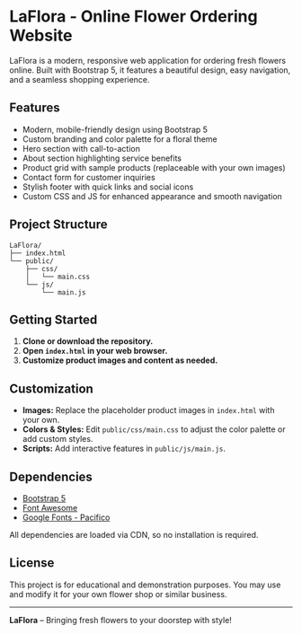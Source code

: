 # LaFlora - Online Flower Ordering Website

LaFlora is a modern, responsive web application for ordering fresh flowers online. Built with Bootstrap 5, it features a beautiful design, easy navigation, and a seamless shopping experience.

## Features

- Modern, mobile-friendly design using Bootstrap 5
- Custom branding and color palette for a floral theme
- Hero section with call-to-action
- About section highlighting service benefits
- Product grid with sample products (replaceable with your own images)
- Contact form for customer inquiries
- Stylish footer with quick links and social icons
- Custom CSS and JS for enhanced appearance and smooth navigation

## Project Structure

```
LaFlora/
├── index.html
└── public/
    ├── css/
    │   └── main.css
    └── js/
        └── main.js
```

## Getting Started

1. **Clone or download the repository.**
2. **Open `index.html` in your web browser.**
3. **Customize product images and content as needed.**

## Customization

- **Images:** Replace the placeholder product images in `index.html` with your own.
- **Colors & Styles:** Edit `public/css/main.css` to adjust the color palette or add custom styles.
- **Scripts:** Add interactive features in `public/js/main.js`.

## Dependencies

- [Bootstrap 5](https://getbootstrap.com/)
- [Font Awesome](https://fontawesome.com/)
- [Google Fonts - Pacifico](https://fonts.google.com/specimen/Pacifico)

All dependencies are loaded via CDN, so no installation is required.

## License

This project is for educational and demonstration purposes. You may use and modify it for your own flower shop or similar business.

---

**LaFlora** – Bringing fresh flowers to your doorstep with style!
